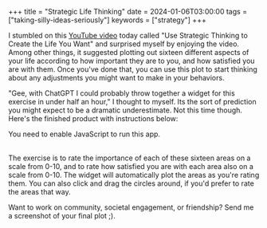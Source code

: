 +++
title = "Strategic Life Thinking"
date = 2024-01-06T03:00:00
tags = ["taking-silly-ideas-seriously"]
keywords = ["strategy"]
+++

I stumbled on this [YouTube video](https://www.youtube.com/watch?v=dbiNhAZlXZk) today called "Use Strategic Thinking to Create the Life You Want" and surprised myself by enjoying the video. Among other things, it suggested plotting out sixteen different aspects of your life according to how important they are to you, and how satisfied you are with them. Once you've done that, you can use this plot to start thinking about any adjustments you might want to make in your behaviors.

"Gee, with ChatGPT I could probably throw together a widget for this exercise in under half an hour," I thought to myself. Its the sort of prediction you might expect to be a dramatic underestimate. Not this time though. Here's the finished product with instructions below:

<link href="/snippets/2024-01-06-strategic-life-thinking/app/static/css/main.e9bd4978.css" rel="stylesheet">
<script defer="defer" src="/snippets/2024-01-06-strategic-life-thinking/app/static/js/main.4f983d6d.js"></script>
<noscript>You need to enable JavaScript to run this app.</noscript>
<div id="root"></div>
<br/>

The exercise is to rate the importance of each of these sixteen areas on a scale from 0-10, and to rate how satisfied you are with each area also on a scale from 0-10. The widget will automatically plot the areas as you're rating them. You can also click and drag the circles around, if you'd prefer to rate the areas that way.

Want to work on community, societal engagement, or friendship? Send me a screenshot of your final plot ;).
